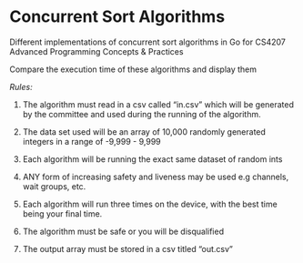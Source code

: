 # Concurrent Sort Algorithms
Different implementations of concurrent sort algorithms in Go for CS4207 Advanced Programming Concepts &amp; Practices

Compare the execution time of these algorithms and display them

*Rules:*

1. The algorithm must read in a csv called “in.csv” which will be generated by the committee and used during the running of the algorithm.

2. The data set used will be an array of 10,000 randomly generated integers in a range of -9,999 - 9,999

3. Each algorithm will be running the exact same dataset of random ints

4. ANY form of increasing safety and liveness may be used e.g channels, wait groups, etc.

5. Each algorithm will run three times on the device, with the best time being your final time.

6. The algorithm must be safe or you will be disqualified

7. The output array must be stored in a csv titled “out.csv”
